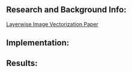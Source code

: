 
## Research and Background Info:

[Layerwise Image Vectorization Paper](https://github.com/Picsart-AI-Research/LIVE-Layerwise-Image-Vectorization)


## Implementation:


## Results:



